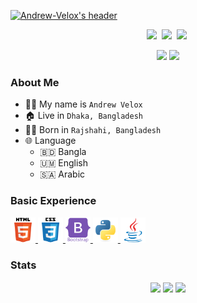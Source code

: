 [![Andrew-Velox's header](https://github.com/Andrew-Velox/Andrew-Velox/blob/main/Kaneki.Ken.full.3157977.gif)](https://fb.me/V3L0X.ME)

<p align=center>
  <a href="https://facebook.com/V3L0X.ME"><img height="28" src="https://upload.wikimedia.org/wikipedia/commons/5/51/Facebook_f_logo_%282019%29.svg"></a>&nbsp;
  <a href="https://instagram.com/andrew_velox"><img height="28" src="https://upload.wikimedia.org/wikipedia/commons/e/e7/Instagram_logo_2016.svg"></a>&nbsp;
  <a href="https://t.me/V3L0X"><img height="28" src="https://upload.wikimedia.org/wikipedia/commons/8/83/Telegram_2019_Logo.svg"></a>&nbsp;
</p>
<p align="center">
  <img src="https://visitor-badge.laobi.icu/badge?page_id=Andrew-Velox" />
  <a href="https://github.com/Andrew-Velox"><img src="https://img.shields.io/github/followers/Andrew-Velox?label=followers&style=social"/></a>
  </a>
</p>

### About Me

 - 👨‍🦱 My name is `Andrew Velox `
 - 🏠 Live in `Dhaka, Bangladesh `
 - 👶🏻 Born in `Rajshahi, Bangladesh`
 - 🌐 Language
   - 🇧🇩 Bangla
   - 🇺🇲 English
   - 🇸🇦 Arabic

### Basic Experience

<span>
	<a href="https://www.w3.org/html/" target="_blank" rel="noreferrer"> <img src="https://raw.githubusercontent.com/devicons/devicon/master/icons/html5/html5-original-wordmark.svg" alt="html5" width="40" height="40"/> </a>
	<a href="https://www.w3schools.com/css/" target="_blank" rel="noreferrer"> <img src="https://raw.githubusercontent.com/devicons/devicon/master/icons/css3/css3-original-wordmark.svg" alt="css3" width="40" height="40"/> </a>
	<a href="https://getbootstrap.com" target="_blank" rel="noreferrer"> <img src="https://raw.githubusercontent.com/devicons/devicon/master/icons/bootstrap/bootstrap-plain-wordmark.svg" alt="bootstrap" width="40" height="40"/> </a>
  <a href="https://www.python.org" target="_blank" rel="noreferrer"> <img src="https://raw.githubusercontent.com/devicons/devicon/master/icons/python/python-original.svg" alt="python" width="40" height="40"/> </a>
  <a href="https://www.java.com" target="_blank" rel="noreferrer"> <img src="https://raw.githubusercontent.com/devicons/devicon/master/icons/java/java-original.svg" alt="java" width="40" height="40"/> </a>

</span>

### Stats

<p align="center">
  <img align="center" src="https://github-readme-stats.vercel.app/api?username=Andrew-Velox&show_icons=true&theme=tokyonight&include_all_commits=true&count_private=true" />
  <img align="center" src="https://github-readme-streak-stats.herokuapp.com/?user=Andrew-Velox&count_private=true&theme=tokyonight" />
  <img align="center" src="https://github-readme-stats.vercel.app/api/top-langs/?username=Andrew-Velox&langs_count=10&theme=tokyonight&layout=compact" />
</p>

